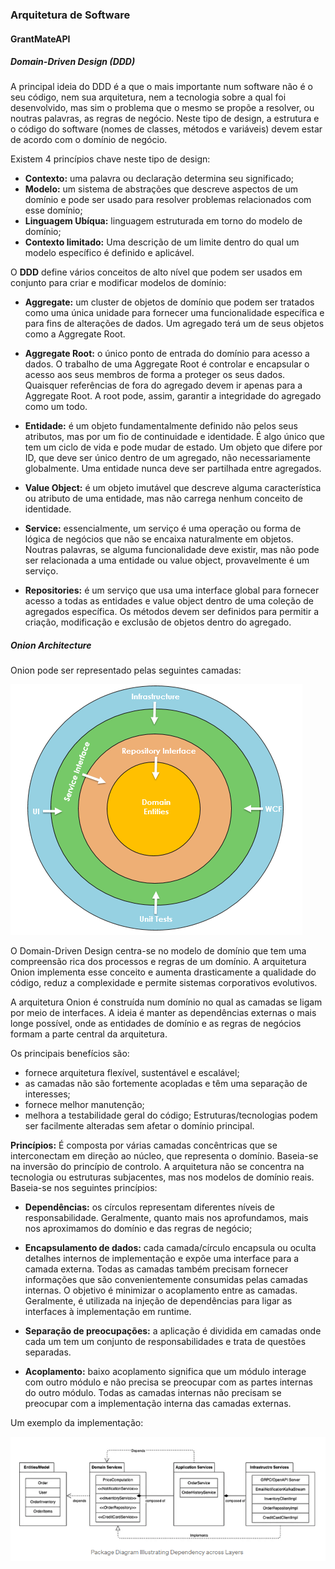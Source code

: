 ### Arquitetura de Software

#### GrantMateAPI  

##### Domain-Driven Design (DDD)

A principal ideia do DDD é a que o mais importante num software não é o seu código, nem sua arquitetura, nem a tecnologia sobre a qual foi desenvolvido, mas sim o problema que o mesmo se propõe a resolver, ou noutras palavras, as regras de negócio. Neste tipo de design, a estrutura e o código do software (nomes de classes, métodos e variáveis) devem estar de acordo com o domínio de negócio.

Existem 4 princípios chave neste tipo de design:
* **Contexto:** uma palavra ou declaração determina seu significado;
* **Modelo:** um sistema de abstrações que descreve aspectos de um domínio e pode ser usado para resolver problemas relacionados com esse domínio;
* **Linguagem Ubíqua:** linguagem estruturada em torno do modelo de domínio;
* **Contexto limitado:** Uma descrição de um limite dentro do qual um modelo específico é definido e aplicável.

O **DDD** define vários conceitos de alto nível que podem ser usados ​​em conjunto para criar e modificar modelos de domínio:

* **Aggregate:** um cluster de objetos de domínio que podem ser tratados como uma única unidade para fornecer uma funcionalidade específica e para fins de alterações de dados. Um agregado terá um de seus objetos como a Aggregate Root.

* **Aggregate Root:** o único ponto de entrada do domínio para acesso a dados. O trabalho de uma Aggregate Root é controlar e encapsular o acesso aos seus membros de forma a proteger os seus dados. Quaisquer referências de fora do agregado devem ir apenas para a Aggregate Root. A root pode, assim, garantir a integridade do agregado como um todo.

* **Entidade:** é um objeto fundamentalmente definido não pelos seus atributos, mas por um fio de continuidade e identidade. É algo único que tem um ciclo de vida e pode mudar de estado. Um objeto que difere por ID, que deve ser único dentro de um agregado, não necessariamente globalmente. Uma entidade nunca deve ser partilhada entre agregados.

* **Value Object:** é um objeto imutável que descreve alguma característica ou atributo de uma entidade, mas não carrega nenhum conceito de identidade.

* **Service:** essencialmente, um serviço é uma operação ou forma de lógica de negócios que não se encaixa naturalmente em objetos. Noutras palavras, se alguma funcionalidade deve existir, mas não pode ser relacionada a uma entidade ou value object, provavelmente é um serviço.

* **Repositories:** é um serviço que usa uma interface global para fornecer acesso a todas as entidades e value object dentro de uma coleção de agregados específica. Os métodos devem ser definidos para permitir a criação, modificação e exclusão de objetos dentro do agregado. 

##### Onion Architecture

Onion pode ser representado pelas seguintes camadas:

![Onion](ArquiteturaSoftware/Onion.png)

 O Domain-Driven Design centra-se no modelo de domínio que tem uma compreensão rica dos processos e regras de um domínio. A arquitetura Onion implementa esse conceito e aumenta drasticamente a qualidade do código, reduz a complexidade e permite sistemas corporativos evolutivos.

A arquitetura Onion é construída num domínio no qual as camadas se ligam por meio de interfaces. A ideia é manter as dependências externas o mais longe possível, onde as entidades de domínio e as regras de negócios formam a parte central da arquitetura.

Os principais benefícios são:
* fornece arquitetura flexível, sustentável e escalável;
* as camadas não são fortemente acopladas e têm uma separação de interesses;
* fornece melhor manutenção;
* melhora a testabilidade geral do código;
Estruturas/tecnologias podem ser facilmente alteradas sem afetar o domínio principal.

**Princípios:**
É composta por várias camadas concêntricas que se interconectam em direção ao núcleo, que representa o domínio. Baseia-se na inversão do princípio de controlo. A arquitetura não se concentra na tecnologia ou estruturas subjacentes, mas nos modelos de domínio reais. Baseia-se nos seguintes princípios:

* **Dependências:** os círculos representam diferentes níveis de responsabilidade. Geralmente, quanto mais nos aprofundamos, mais nos aproximamos do domínio e das regras de negócio;

* **Encapsulamento de dados:** cada camada/círculo encapsula ou oculta detalhes internos de implementação e expõe uma interface para a camada externa. Todas as camadas também precisam fornecer informações que são convenientemente consumidas pelas camadas internas. O objetivo é minimizar o acoplamento entre as camadas. Geralmente, é utilizada na injeção de dependências para ligar as interfaces à implementação em runtime.

* **Separação de preocupações:** a aplicação é dividida em camadas onde cada um tem um conjunto de responsabilidades e trata de questões separadas.

* **Acoplamento:** baixo acoplamento significa que um módulo interage com outro módulo e não precisa se preocupar com as partes internas do outro módulo. Todas as camadas internas não precisam se preocupar com a implementação interna das camadas externas.

Um exemplo da implementação:

![Exemplo Onion](ArquiteturaSoftware/OnionExample.png)
